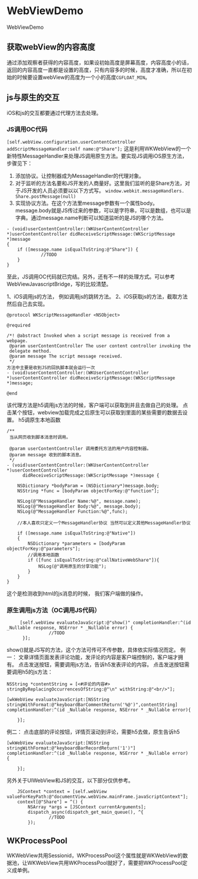 # WebViewDemo
WebViewDemo

## 获取webView的内容高度
通过添加观察者获得的内容高度，如果设初始高度是屏幕高度，内容高度小的话，返回的内容高度一直都是设置的高度，只有内容多的时候，高度才准确，所以在初始的时候要设置webView的高度为一个小的高度`CGFLOAT_MIN`。

## js与原生的交互
iOS和js的交互都要通过代理方法去处理。
### JS调用OC代码
`[self.webView.configuration.userContentController addScriptMessageHandler:self name:@"Share"];`
这是利用WKWebView的一个新特性MessageHandler来处理JS调用原生方法。要实现JS调用iOS原生方法，步骤见下：
1. 添加<WKScriptMessageHandler>协议。让控制器成为MessageHandler的代理对象。
2. 对于监听的方法名要和JS开发的人商量好。这里我们监听的是Share方法，对于JS开发的人员必须要以以下方式写。
`window.webkit.messageHandlers. Share.postMessage(null)`
3. 实现协议方法。在这个方法里message参数有一个属性body。message.body就是JS传过来的参数，可以是字符串，可以是数组，也可以是字典。通过message.name判断可以知道监听的是JS的哪个方法。
```
- (void)userContentController:(WKUserContentController *)userContentController didReceiveScriptMessage:(WKScriptMessage *)message
{    
    if ([message.name isEqualToString:@"Share"]) {
             //TODO
    }
}
```
至此，JS调用OC代码就已完结。另外，还有不一样的处理方式。可以参考WebViewJavascriptBridge，写的比较清楚。


1、iOS调用js的方法， 例如调用js的跳转方法。
2、iOS获取js的方法，截取方法然后自己去实现。 
```
@protocol WKScriptMessageHandler <NSObject>

@required

/*! @abstract Invoked when a script message is received from a webpage.
 @param userContentController The user content controller invoking the
 delegate method.
 @param message The script message received.
 */
方法中主要是收到JS的回执脚本就会运行一次
- (void)userContentController:(WKUserContentController *)userContentController didReceiveScriptMessage:(WKScriptMessage *)message;

@end
```
该代理方法是h5调用js方法的时候，客户端可以获取到并且去做自己的处理。
点击某个按钮，webview加载完成之后原生可以获取到里面的某些需要的数据去设置。
h5调原生本地函数

```
/**
 当从网页收到脚本消息时调用。

 @param userContentController 调用委托方法的用户内容控制器。
 @param message 收到的脚本消息。
 */
- (void)userContentController:(WKUserContentController *)userContentController
      didReceiveScriptMessage:(WKScriptMessage *)message {
    
    NSDictionary *bodyParam = (NSDictionary*)message.body;
    NSString *func = [bodyParam objectForKey:@"function"];
    
    NSLog(@"MessageHandler Name:%@", message.name);
    NSLog(@"MessageHandler Body:%@", message.body);
    NSLog(@"MessageHandler Function:%@",func);
    
    //本人喜欢只定义一个MessageHandler协议 当然可以定义其他MessageHandler协议
    
    if ([message.name isEqualToString:@"Native"])
    {
        NSDictionary *parameters = [bodyParam objectForKey:@"parameters"];
        //调用本地函数
        if ([func isEqualToString:@"callNativeWebShare"]){
            NSLog(@"调用原生的分享功能");
        }
    }
}
```
这个是检测收到html的js消息的时候， 我们客户端做的操作。

### 原生调用js方法（OC调用JS代码）
```
     [self.webView evaluateJavaScript:@"show()" completionHandler:^(id _Nullable response, NSError * _Nullable error) {
                //TODO
      }];
```
show()就是JS写的方法，这个方法可传可不传参数，具体依实际情况而定。
例一：
文章详情页面发表评论功能，发评论的内容是客户端控制的，客户端才拥有。
点击发送按钮，需要调用js方法，告诉h5发表评论的内容。
点击发送按钮需要调用h5的js方法：
```
NSString *contentString = [<#评论的内容#> stringByReplacingOccurrencesOfString:@"\n" withString:@"<br/>"];

[wkWebView evaluateJavaScript:[NSString stringWithFormat:@"keyboardBarCommentReturn('%@')",contentString] completionHandler:^(id _Nullable response, NSError * _Nullable error){
        
    }];
```
例二：
点击底部的评论按钮，详情页滚动到评论，需要h5去做，原生告诉h5
```
[wkWebView evaluateJavaScript:[NSString stringWithFormat:@"keyboardBarRecordReturn('1')"] completionHandler:^(id _Nullable response, NSError * _Nullable error) {

    }];
```
另外关于UIWebView和JS的交互，以下部分仅供参考。
```
    JSContext *context = [self.webView valueForKeyPath:@"documentView.webView.mainFrame.javaScriptContext"];
    context[@"Share"] = ^() {
        NSArray *args = [JSContext currentArguments];
        dispatch_async(dispatch_get_main_queue(), ^{
                //TODO
        });
```

## WKProcessPool

WKWebView共用Sessionid，WKProcessPool这个属性就是WKWebView的数据池，让WKWebView共用WKProcessPool就好了，需要把WKProcessPool定义成单例。
